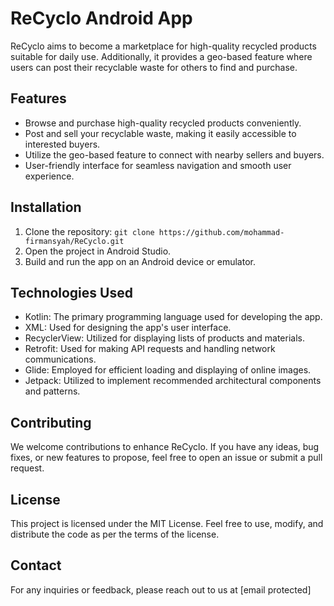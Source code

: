 # ReCyclo Android App

ReCyclo aims to become a marketplace for high-quality recycled products suitable for daily use. Additionally, it provides a geo-based feature where users can post their recyclable waste for others to find and purchase.

## Features

- Browse and purchase high-quality recycled products conveniently.
- Post and sell your recyclable waste, making it easily accessible to interested buyers.
- Utilize the geo-based feature to connect with nearby sellers and buyers.
- User-friendly interface for seamless navigation and smooth user experience.

## Installation

1. Clone the repository: `git clone https://github.com/mohammad-firmansyah/ReCyclo.git`
2. Open the project in Android Studio.
3. Build and run the app on an Android device or emulator.

## Technologies Used

- Kotlin: The primary programming language used for developing the app.
- XML: Used for designing the app's user interface.
- RecyclerView: Utilized for displaying lists of products and materials.
- Retrofit: Used for making API requests and handling network communications.
- Glide: Employed for efficient loading and displaying of online images.
- Jetpack: Utilized to implement recommended architectural components and patterns.

## Contributing

We welcome contributions to enhance ReCyclo. If you have any ideas, bug fixes, or new features to propose, feel free to open an issue or submit a pull request.

## License

This project is licensed under the MIT License. Feel free to use, modify, and distribute the code as per the terms of the license.

## Contact

For any inquiries or feedback, please reach out to us at [email protected]
